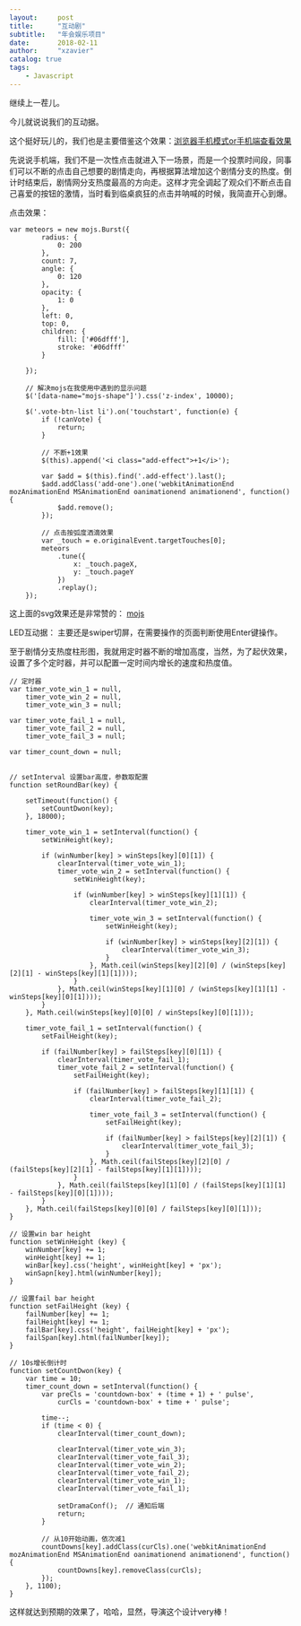 ```yaml
---
layout:     post
title:      "互动剧"
subtitle:   "年会娱乐项目"
date:       2018-02-11
author:     "xzavier"
catalog: true
tags:
    - Javascript
---
```


继续上一茬儿。

今儿就说说我们的互动据。

这个挺好玩儿的，我们也是主要借鉴这个效果：[浏览器手机模式or手机端查看效果][1]

先说说手机端，我们不是一次性点击就进入下一场景，而是一个投票时间段，同事们可以不断的点击自己想要的剧情走向，再根据算法增加这个剧情分支的热度。倒计时结束后，剧情网分支热度最高的方向走。这样才完全调起了观众们不断点击自己喜爱的按钮的激情，当时看到临桌疯狂的点击并呐喊的时候，我简直开心到爆。

点击效果：

    var meteors = new mojs.Burst({
            radius: {
                0: 200
            },
            count: 7,
            angle: {
                0: 120
            },
            opacity: {
                1: 0
            },
            left: 0,
            top: 0,
            children: {
                fill: ['#06dfff'],
                stroke: '#06dfff'
            }
    
        });
        
        // 解决mojs在我使用中遇到的显示问题
        $('[data-name="mojs-shape"]').css('z-index', 10000);
    
        $('.vote-btn-list li').on('touchstart', function(e) {
            if (!canVote) {
                return;
            }
            
            // 不断+1效果
            $(this).append('<i class="add-effect">+1</i>');
    
            var $add = $(this).find('.add-effect').last();
            $add.addClass('add-one').one('webkitAnimationEnd mozAnimationEnd MSAnimationEnd oanimationend animationend', function() {
                $add.remove();
            });
            
            // 点击按弧度洒滴效果
            var _touch = e.originalEvent.targetTouches[0];
            meteors
                .tune({
                    x: _touch.pageX,
                    y: _touch.pageY
                })
                .replay();
        });


这上面的svg效果还是非常赞的： [mojs][2]

LED互动据：
主要还是swiper切屏，在需要操作的页面判断使用Enter键操作。

至于剧情分支热度柱形图，我就用定时器不断的增加高度，当然，为了起伏效果，设置了多个定时器，并可以配置一定时间内增长的速度和热度值。

    // 定时器
    var timer_vote_win_1 = null,
        timer_vote_win_2 = null,
        timer_vote_win_3 = null;
     
    var timer_vote_fail_1 = null,
        timer_vote_fail_2 = null,
        timer_vote_fail_3 = null;
    
    var timer_count_down = null;
    
    
    // setInterval 设置bar高度，参数取配置
    function setRoundBar(key) {
    
        setTimeout(function() {
            setCountDwon(key);
        }, 18000);
    
        timer_vote_win_1 = setInterval(function() {
            setWinHeight(key);
    
            if (winNumber[key] > winSteps[key][0][1]) {
                clearInterval(timer_vote_win_1);
                timer_vote_win_2 = setInterval(function() {
                    setWinHeight(key);
    
                    if (winNumber[key] > winSteps[key][1][1]) {
                        clearInterval(timer_vote_win_2);
    
                        timer_vote_win_3 = setInterval(function() {
                            setWinHeight(key);
    
                            if (winNumber[key] > winSteps[key][2][1]) {
                                clearInterval(timer_vote_win_3);
                            }
                        }, Math.ceil(winSteps[key][2][0] / (winSteps[key][2][1] - winSteps[key][1][1])));
                    }
                }, Math.ceil(winSteps[key][1][0] / (winSteps[key][1][1] - winSteps[key][0][1])));
            }
        }, Math.ceil(winSteps[key][0][0] / winSteps[key][0][1]));
    
        timer_vote_fail_1 = setInterval(function() {
            setFailHeight(key);
    
            if (failNumber[key] > failSteps[key][0][1]) {
                clearInterval(timer_vote_fail_1);
                timer_vote_fail_2 = setInterval(function() {
                    setFailHeight(key);
    
                    if (failNumber[key] > failSteps[key][1][1]) {
                        clearInterval(timer_vote_fail_2);
    
                        timer_vote_fail_3 = setInterval(function() {
                            setFailHeight(key);
    
                            if (failNumber[key] > failSteps[key][2][1]) {
                                clearInterval(timer_vote_fail_3);
                            }
                        }, Math.ceil(failSteps[key][2][0] / (failSteps[key][2][1] - failSteps[key][1][1])));
                    }
                }, Math.ceil(failSteps[key][1][0] / (failSteps[key][1][1] - failSteps[key][0][1])));
            }
        }, Math.ceil(failSteps[key][0][0] / failSteps[key][0][1]));
    }
    
    // 设置win bar height
    function setWinHeight (key) {
        winNumber[key] += 1;
        winHeight[key] += 1;
        winBar[key].css('height', winHeight[key] + 'px');
        winSapn[key].html(winNumber[key]);
    }
    
    // 设置fail bar height
    function setFailHeight (key) {
        failNumber[key] += 1;
        failHeight[key] += 1;
        failBar[key].css('height', failHeight[key] + 'px');
        failSpan[key].html(failNumber[key]);
    }
    
    // 10s增长倒计时
    function setCountDwon(key) {
        var time = 10;
        timer_count_down = setInterval(function() {
            var preCls = 'countdown-box' + (time + 1) + ' pulse',
                curCls = 'countdown-box' + time + ' pulse';
    
            time--;
            if (time < 0) {
                clearInterval(timer_count_down);
    
                clearInterval(timer_vote_win_3);
                clearInterval(timer_vote_fail_3);
                clearInterval(timer_vote_win_2);
                clearInterval(timer_vote_fail_2);
                clearInterval(timer_vote_win_1);
                clearInterval(timer_vote_fail_1);
    
                setDramaConf();  // 通知后端
                return;
            }
            
            // 从10开始动画，依次减1
            countDowns[key].addClass(curCls).one('webkitAnimationEnd mozAnimationEnd MSAnimationEnd oanimationend animationend', function() {
                countDowns[key].removeClass(curCls);
            });
        }, 1100);   
    }

这样就达到预期的效果了，哈哈，显然，导演这个设计very棒！



  [1]: http://jxqy.qq.com/act/a20171027h5/?from=timeline
  [2]: http://mojs.io/tutorials/burst/



